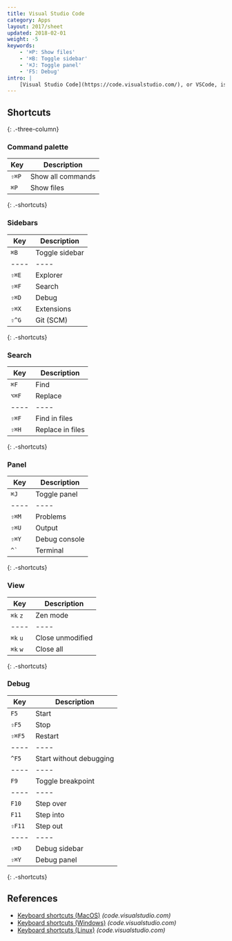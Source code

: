 ```yaml
---
title: Visual Studio Code
category: Apps
layout: 2017/sheet
updated: 2018-02-01
weight: -5
keywords:
    - '⌘P: Show files'
    - '⌘B: Toggle sidebar'
    - '⌘J: Toggle panel'
    - 'F5: Debug'
intro: |
    [Visual Studio Code](https://code.visualstudio.com/), or VSCode, is an open-source code editor. This guide targets VSCode v1.19.
---
```


## Shortcuts

{: .-three-column}

### Command palette

| Key   | Description       |
| ----- | ----------------- |
| `⇧⌘P` | Show all commands |
| `⌘P`  | Show files        |

{: .-shortcuts}

### Sidebars

| Key   | Description    |
| ----- | -------------- |
| `⌘B`  | Toggle sidebar |
| ----  | ----           |
| `⇧⌘E` | Explorer       |
| `⇧⌘F` | Search         |
| `⇧⌘D` | Debug          |
| `⇧⌘X` | Extensions     |
| `⇧^G` | Git (SCM)      |

{: .-shortcuts}

### Search

| Key   | Description      |
| ----- | ---------------- |
| `⌘F`  | Find             |
| `⌥⌘F` | Replace          |
| ----  | ----             |
| `⇧⌘F` | Find in files    |
| `⇧⌘H` | Replace in files |

{: .-shortcuts}

### Panel

| Key             | Description   |
| --------------- | ------------- |
| `⌘J`            | Toggle panel  |
| ----            | ----          |
| `⇧⌘M`           | Problems      |
| `⇧⌘U`           | Output        |
| `⇧⌘Y`           | Debug console |
| <code>^`</code> | Terminal      |

{: .-shortcuts}

### View

| Key      | Description      |
| -------- | ---------------- |
| `⌘k` `z` | Zen mode         |
| ----     | ----             |
| `⌘k` `u` | Close unmodified |
| `⌘k` `w` | Close all        |

{: .-shortcuts}

### Debug

| Key    | Description             |
| ------ | ----------------------- |
| `F5`   | Start                   |
| `⇧F5`  | Stop                    |
| `⇧⌘F5` | Restart                 |
| ----   | ----                    |
| `^F5`  | Start without debugging |
| ----   | ----                    |
| `F9`   | Toggle breakpoint       |
| ----   | ----                    |
| `F10`  | Step over               |
| `F11`  | Step into               |
| `⇧F11` | Step out                |
| ----   | ----                    |
| `⇧⌘D`  | Debug sidebar           |
| `⇧⌘Y`  | Debug panel             |

{: .-shortcuts}

## References

-   [Keyboard shortcuts (MacOS)](https://code.visualstudio.com/shortcuts/keyboard-shortcuts-macos.pdf) _(code.visualstudio.com)_
-   [Keyboard shortcuts (Windows)](https://code.visualstudio.com/shortcuts/keyboard-shortcuts-windows.pdf) _(code.visualstudio.com)_
-   [Keyboard shortcuts (Linux)](https://code.visualstudio.com/shortcuts/keyboard-shortcuts-linux.pdf) _(code.visualstudio.com)_
